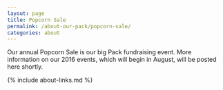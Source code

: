 ```yaml
---
layout: page
title: Popcorn Sale
permalink: /about-our-pack/popcorn-sale/
categories: about
---
```


Our annual Popcorn Sale is our big Pack fundraising event. More information on our 2016 events, which will begin in August, will be posted here shortly.


{% include about-links.md %}